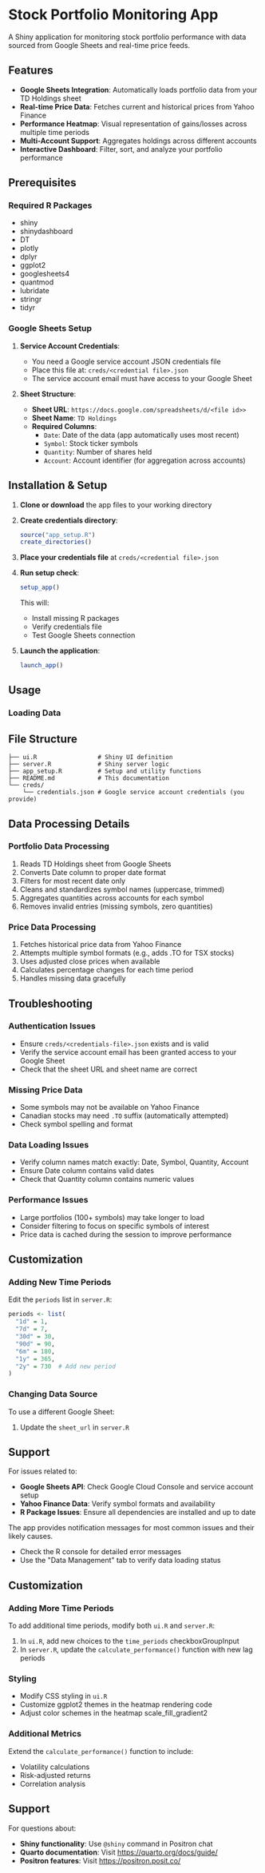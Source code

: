 # Stock Portfolio Monitoring App

A Shiny application for monitoring stock portfolio performance with data sourced from Google Sheets and real-time price feeds.

## Features

- **Google Sheets Integration**: Automatically loads portfolio data from your TD Holdings sheet
- **Real-time Price Data**: Fetches current and historical prices from Yahoo Finance
- **Performance Heatmap**: Visual representation of gains/losses across multiple time periods
- **Multi-Account Support**: Aggregates holdings across different accounts
- **Interactive Dashboard**: Filter, sort, and analyze your portfolio performance

## Prerequisites

### Required R Packages
- shiny
- shinydashboard  
- DT
- plotly
- dplyr
- ggplot2
- googlesheets4
- quantmod
- lubridate
- stringr
- tidyr

### Google Sheets Setup

1. **Service Account Credentials**:
   - You need a Google service account JSON credentials file
   - Place this file at: `creds/<credential file>.json`
   - The service account email must have access to your Google Sheet

2. **Sheet Structure**:
   - **Sheet URL**: `https://docs.google.com/spreadsheets/d/<file id>>`
   - **Sheet Name**: `TD Holdings`
   - **Required Columns**:
     - `Date`: Date of the data (app automatically uses most recent)
     - `Symbol`: Stock ticker symbols
     - `Quantity`: Number of shares held
     - `Account`: Account identifier (for aggregation across accounts)

## Installation & Setup

1. **Clone or download** the app files to your working directory

2. **Create credentials directory**:
   ```r
   source("app_setup.R")
   create_directories()
   ```

3. **Place your credentials file** at `creds/<credential file>.json`

4. **Run setup check**:
   ```r
   setup_app()
   ```
   This will:
   - Install missing R packages
   - Verify credentials file
   - Test Google Sheets connection

5. **Launch the application**:
   ```r
   launch_app()
   ```

## Usage

### Loading Data
## File Structure

```
├── ui.R                 # Shiny UI definition
├── server.R             # Shiny server logic  
├── app_setup.R          # Setup and utility functions
├── README.md            # This documentation
└── creds/
    └── credentials.json # Google service account credentials (you provide)
```

## Data Processing Details

### Portfolio Data Processing
1. Reads TD Holdings sheet from Google Sheets
2. Converts Date column to proper date format
3. Filters for most recent date only
4. Cleans and standardizes symbol names (uppercase, trimmed)
5. Aggregates quantities across accounts for each symbol
6. Removes invalid entries (missing symbols, zero quantities)

### Price Data Processing
1. Fetches historical price data from Yahoo Finance
2. Attempts multiple symbol formats (e.g., adds .TO for TSX stocks)
3. Uses adjusted close prices when available
4. Calculates percentage changes for each time period
5. Handles missing data gracefully

## Troubleshooting

### Authentication Issues
- Ensure `creds/<credentials-file>.json` exists and is valid
- Verify the service account email has been granted access to your Google Sheet
- Check that the sheet URL and sheet name are correct

### Missing Price Data
- Some symbols may not be available on Yahoo Finance
- Canadian stocks may need `.TO` suffix (automatically attempted)
- Check symbol spelling and format

### Data Loading Issues
- Verify column names match exactly: Date, Symbol, Quantity, Account
- Ensure Date column contains valid dates
- Check that Quantity column contains numeric values

### Performance Issues
- Large portfolios (100+ symbols) may take longer to load
- Consider filtering to focus on specific symbols of interest
- Price data is cached during the session to improve performance

## Customization

### Adding New Time Periods
Edit the `periods` list in `server.R`:
```r
periods <- list(
  "1d" = 1,
  "7d" = 7,
  "30d" = 30,
  "90d" = 90,
  "6m" = 180,
  "1y" = 365,
  "2y" = 730  # Add new period
)
```

### Changing Data Source
To use a different Google Sheet:
1. Update the `sheet_url` in `server.R`
## Support

For issues related to:
- **Google Sheets API**: Check Google Cloud Console and service account setup
- **Yahoo Finance Data**: Verify symbol formats and availability
- **R Package Issues**: Ensure all dependencies are installed and up to date

The app provides notification messages for most common issues and their likely causes.
- Check the R console for detailed error messages
- Use the "Data Management" tab to verify data loading status

## Customization

### Adding More Time Periods
To add additional time periods, modify both `ui.R` and `server.R`:

1. In `ui.R`, add new choices to the `time_periods` checkboxGroupInput
2. In `server.R`, update the `calculate_performance()` function with new lag periods

### Styling
- Modify CSS styling in `ui.R` 
- Customize ggplot2 themes in the heatmap rendering code
- Adjust color schemes in the heatmap scale_fill_gradient2

### Additional Metrics
Extend the `calculate_performance()` function to include:
- Volatility calculations
- Risk-adjusted returns
- Correlation analysis

## Support

For questions about:
- **Shiny functionality**: Use `@shiny` command in Positron chat
- **Quarto documentation**: Visit https://quarto.org/docs/guide/
- **Positron features**: Visit https://positron.posit.co/